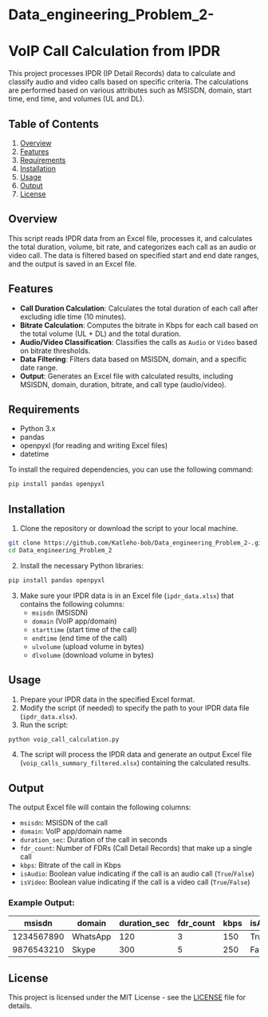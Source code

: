 
# Data_engineering_Problem_2-
# VoIP Call Calculation from IPDR

This project processes IPDR (IP Detail Records) data to calculate and classify audio and video calls based on specific criteria. The calculations are performed based on various attributes such as MSISDN, domain, start time, end time, and volumes (UL and DL).

## Table of Contents
1. [Overview](#overview)
2. [Features](#features)
3. [Requirements](#requirements)
4. [Installation](#installation)
5. [Usage](#usage)
6. [Output](#output)
7. [License](#license)

## Overview

This script reads IPDR data from an Excel file, processes it, and calculates the total duration, volume, bit rate, and categorizes each call as an audio or video call. The data is filtered based on specified start and end date ranges, and the output is saved in an Excel file.

## Features

- **Call Duration Calculation**: Calculates the total duration of each call after excluding idle time (10 minutes).
- **Bitrate Calculation**: Computes the bitrate in Kbps for each call based on the total volume (UL + DL) and the total duration.
- **Audio/Video Classification**: Classifies the calls as `Audio` or `Video` based on bitrate thresholds.
- **Data Filtering**: Filters data based on MSISDN, domain, and a specific date range.
- **Output**: Generates an Excel file with calculated results, including MSISDN, domain, duration, bitrate, and call type (audio/video).

## Requirements

- Python 3.x
- pandas
- openpyxl (for reading and writing Excel files)
- datetime

To install the required dependencies, you can use the following command:

```bash
pip install pandas openpyxl
```

## Installation

1. Clone the repository or download the script to your local machine.

```bash
git clone https://github.com/Katleho-bob/Data_engineering_Problem_2-.git
cd Data_engineering_Problem_2
```

2. Install the necessary Python libraries:

```bash
pip install pandas openpyxl
```

3. Make sure your IPDR data is in an Excel file (`ipdr_data.xlsx`) that contains the following columns:
   - `msisdn` (MSISDN)
   - `domain` (VoIP app/domain)
   - `starttime` (start time of the call)
   - `endtime` (end time of the call)
   - `ulvolume` (upload volume in bytes)
   - `dlvolume` (download volume in bytes)

## Usage

1. Prepare your IPDR data in the specified Excel format.
2. Modify the script (if needed) to specify the path to your IPDR data file (`ipdr_data.xlsx`).
3. Run the script:

```bash
python voip_call_calculation.py
```

4. The script will process the IPDR data and generate an output Excel file (`voip_calls_summary_filtered.xlsx`) containing the calculated results.

## Output

The output Excel file will contain the following columns:

- `msisdn`: MSISDN of the call
- `domain`: VoIP app/domain name
- `duration_sec`: Duration of the call in seconds
- `fdr_count`: Number of FDRs (Call Detail Records) that make up a single call
- `kbps`: Bitrate of the call in Kbps
- `isAudio`: Boolean value indicating if the call is an audio call (`True`/`False`)
- `isVideo`: Boolean value indicating if the call is a video call (`True`/`False`)

### Example Output:

| msisdn      | domain  | duration_sec | fdr_count | kbps  | isAudio | isVideo |
|-------------|---------|--------------|-----------|-------|---------|---------|
| 1234567890  | WhatsApp | 120          | 3         | 150   | True    | False   |
| 9876543210  | Skype    | 300          | 5         | 250   | False   | True    |

## License

This project is licensed under the MIT License - see the [LICENSE](LICENSE) file for details.

